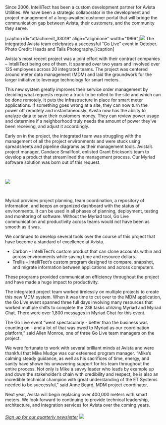 

Since 2006, IntelliTect has been a custom development partner for Avista Utilities. We have been a strategic collaborator in the development and project management of a long-awaited customer portal that will bridge the communication gap between Avista, their customers, and the community they serve.

[caption id="attachment_33019" align="alignnone" width="1996"]![](https://intellitect.com/wp-content/uploads/2018/01/2.-MDM-GL-Group-Pic-clear-e1515792648770.jpg) The integrated Avista team celebrates a successful “Go Live” event in October.  
Photo Credit: Heads and Tails Photography.[/caption]

Avista's most recent project was a joint effort with their contract companies – IntelliTect being one of them. It spanned over two years and involved over 125 employees across 20 integrated teams. The project was centered around meter data management (MDM) and laid the groundwork for the larger initiative to leverage technology for smart meters.

This new system greatly improves their service order management by deciding what requests require a truck to be rolled to the site and which can be done remotely. It puts the infrastructure in place for smart meter applications. If something goes wrong at a site, they can now turn the power off remotely and instantaneously. Avista now has the ability to analyze data to save their customers money. They can review power usage and determine if a neighborhood truly needs the amount of power they’ve been receiving, and adjust it accordingly.

Early on in the project, the integrated team was struggling with the management of all the project environments and were stuck using spreadsheets and pipeline diagrams as their management tools. Avista’s project manager, Candace Smallfoot, enlisted Grant Erickson’s team to develop a product that streamlined the management process. Our Myriad software solution was born out of this request.

 

![](https://intellitect.com/wp-content/uploads/2018/01/Myriad-Graphic-2-e1515792825555.jpg)

 

Myriad provides project planning, team coordination, a repository of information, and keeps an organized dashboard with the status of environments. It can be used in all phases of planning, deployment, testing and monitoring of software. Without the Myriad tool, Go Live communication and productivity across teams would not have been as smooth as it was.

We continued to develop several tools over the course of this project that have become a standard of excellence at Avista.

- Carbon – IntelliTect’s custom product that can clone accounts within and across environments while saving time and resource dollars.
- Trellis – IntelliTect’s custom program designed to compare, snapshot, and migrate information between applications and across computers.

These programs provided communication efficiency throughout the project and have made a huge impact to productivity.

The integrated project team worked tirelessly on multiple projects to create this new MDM system. When it was time to cut over to the MDM application, the Go Live event spanned three full days involving many resources that worked multiple shifts to complete the 238 tasks utilizing Myriad and Myriad Chat. There were over 1,800 messages in Myriad Chat for this event.

The Go Live event “went spectacularly - better than the business was counting on - and a lot of that was owed to Myriad as our coordination platform,” said Allen Monroe, one of three Go Live team managers on the project.

We were fortunate to work with several brilliant minds at Avista and were thankful that Mike Mudge was our esteemed program manager. “Mike’s calming steady guidance, as well as his sacrifices of time, energy, and sanity have shown his unwavering support for his team throughout the entire process. Not only is Mike a savvy leader who leads by example up and down the stakeholder’s chain with credibility and respect, he is also an incredible technical champion with great understanding of the ET Systems needed to be successful,” said Anne Beard, MDM project coordinator.

Next year, Avista will begin replacing over 400,000 meters with smart meters. We look forward to continuing to provide technical leadership, architecture, and integration services for Avista over the coming years.

###### [Sign up for our quarterly newsletter](https://bit.ly/2Nhro9T) [![](https://intellitect.com/wp-content/uploads/2017/07/Click-here-to-sign-up-1-300x69.jpg)](https://bit.ly/2Nhro9T "IntelliTect Today: Smart Meters for the Inland Northwest")

